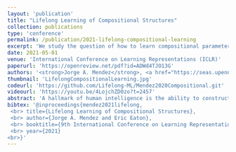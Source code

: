 ```yaml
---
layout: 'publication'
title: "Lifelong Learning of Compositional Structures"
collection: publications
type: 'conference'
permalink: /publication/2021-lifelong-compositional-learning
excerpt: 'We study the question of how to learn compositional parameterized structures from an empirical standpoint, and propose a general-purpose framework that can learn with various forms of knowledge representations and base algorithms.'
date: 2021-05-01
venue: 'International Conference on Learning Representations (ICLR)'
paperurl: 'https://openreview.net/pdf?id=ADWd4TJO13G'
authors: '<strong>Jorge A. Mendez</strong>, <a href="https://seas.upenn.edu/~eeaton/">Eric Eaton</a>'
thumbnail: 'LifelongCompositionalLearning.jpg'
codeurl: 'https://github.com/Lifelong-ML/Mendez2020Compositional.git'
videourl: 'https://youtu.be/4LojchZD0zo?t=2457'
abstract: 'A hallmark of human intelligence is the ability to construct self-contained chunks of knowledge and adequately reuse them in novel combinations for solving different yet structurally related problems. Learning such compositional structures has been a significant challenge for artificial systems, due to the combinatorial nature of the underlying search problem. To date, research into compositional learning has largely proceeded separately from work on lifelong or continual learning. We integrate these two lines of work to present a general-purpose framework for lifelong learning of compositional structures that can be used for solving a stream of related tasks. Our framework separates the learning process into two broad stages: learning how to best combine existing components in order to assimilate a novel problem, and learning how to adapt the set of existing components to accommodate the new problem. This separation explicitly handles the trade-off between the stability required to remember how to solve earlier tasks and the flexibility required to solve new tasks, as we show empirically in an extensive evaluation.'
bibtex: '@inproceedings{mendez2021lifelong,
 <br> title={Lifelong Learning of Compositional Structures},
 <br> author={Jorge A. Mendez and Eric Eaton},
 <br> booktitle={9th International Conference on Learning Representations (ICLR-21)},
 <br> year={2021}
<br>}'
---
```

